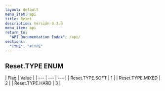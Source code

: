```yaml
---
layout: default
menu_item: api
title: Reset
description: Version 0.3.0
menu_item: api
return_to:
  "API Documentation Index": /api/
sections:
  "TYPE": "#TYPE"
---
```


## <a name="TYPE"></a><span>Reset.</span>TYPE <span class="tags"><span class="enum">ENUM</span></span>

| Flag | Value |
| --- | --- | --- |
| <span>Reset.TYPE.</span>SOFT | 1 |
| <span>Reset.TYPE.</span>MIXED | 2 |
| <span>Reset.TYPE.</span>HARD | 3 |

